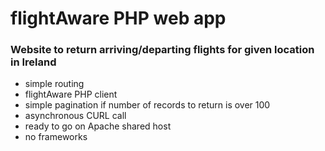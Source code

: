 # flightAware PHP web app
### Website to return arriving/departing flights for given location in Ireland

- simple routing
- flightAware PHP client
- simple pagination if number of records to return is over 100
- asynchronous CURL call
- ready to go on Apache shared host
- no frameworks
